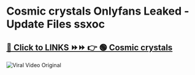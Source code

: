 
 # Cosmic crystals Onlyfans Leaked - Update Files ssxoc

## <h2><a href="https://clipsfans.com/Cosmic_crystals&ref=git">🔗 Click to LINKS ⏩⏩ 👉 🟢 Cosmic crystals </a></h2>

<a href="https://clipsfans.com/Cosmic_crystals&ref=git" rel="nofollow" data-target="animated-image.originalLink"><img src="https://i.ibb.co.com/xMMVF88/686577567.gif" alt="Viral Video Original" style="max-width: 100%; display: inline-block;" data-target="animated-image.originalImage"></a>

